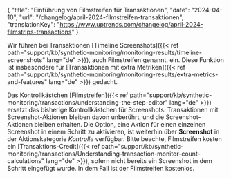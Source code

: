 {
  "title": "Einführung von Filmstreifen für Transaktionen",
  "date": "2024-04-10",
  "url": "/changelog/april-2024-filmstreifen-transaktionen",
  "translationKey": "https://www.uptrends.com/changelog/april-2024-filmstrips-transactions"
}

Wir führen bei Transaktionen [Timeline Screenshots]({{< ref path="support/kb/synthetic-monitoring/monitoring-results/timeline-screenshots" lang="de" >}}), auch Filmstreifen genannt, ein. Diese Funktion ist insbesondere für [Transaktionen mit extra Metriken]({{< ref path="support/kb/synthetic-monitoring/monitoring-results/extra-metrics-and-features" lang="de" >}}) gedacht.

Das Kontrollkästchen [Filmstreifen]({{< ref path="support/kb/synthetic-monitoring/transactions/understanding-the-step-editor" lang="de" >}}) ersetzt das bisherige Kontrollkästchen für Screenshots. Transaktionen mit Screenshot-Aktionen bleiben davon unberührt, und die Screenshot-Aktionen bleiben erhalten. Die Option, eine Aktion für einen einzelnen Screenshot in einem Schritt zu aktivieren, ist weiterhin über **Screenshot** in der Aktionskategorie *Kontrolle* verfügbar. Bitte beachte, Filmstreifen kosten ein [Transaktions-Credit]({{< ref path="support/kb/synthetic-monitoring/transactions/Understanding-transaction-monitor-count-calculations" lang="de" >}}), sofern nicht bereits ein Screenshot in dem Schritt eingefügt wurde. In dem Fall ist der Filmstreifen kostenlos.